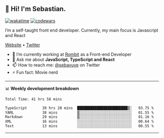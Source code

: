 ## 👋 Hi! I'm Sebastian.

[![wakatime](https://wakatime.com/badge/user/df0036c6-328a-4a39-be9b-e49417ed22a1.svg)](https://wakatime.com/@df0036c6-328a-4a39-be9b-e49417ed22a1)
[![codewars](https://www.codewars.com/users/sebavuye/badges/small)](https://www.codewars.com/users/sebavuye)

I’m a self-taught front end developer. Currently, my main focus is Javascript and React

[Website](https://sebastianvuye.be) • [Twitter](https://twitter.com/sebavuye)

- 🔭 I’m currently working at [Rombit](https://rombit.com/) as a Front-end Developer
- 💬 Ask me about **JavaScript, TypeScript and React**
- 📫 How to reach me: [@sebavuye](https://twitter.com/sebavuye) on Twitter
- ⚡ Fun fact: Movie nerd

-------

📊 **Weekly development breakdown**

<!--START_SECTION:waka-->

```txt
Total Time: 41 hrs 58 mins

TypeScript       39 hrs 20 mins  ███████████████████████▒░   93.75 %
YAML             38 mins         ▒░░░░░░░░░░░░░░░░░░░░░░░░   01.55 %
Markdown         29 mins         ▒░░░░░░░░░░░░░░░░░░░░░░░░   01.16 %
XML              16 mins         ░░░░░░░░░░░░░░░░░░░░░░░░░   00.64 %
Text             13 mins         ░░░░░░░░░░░░░░░░░░░░░░░░░   00.55 %
```

<!--END_SECTION:waka-->
-------
